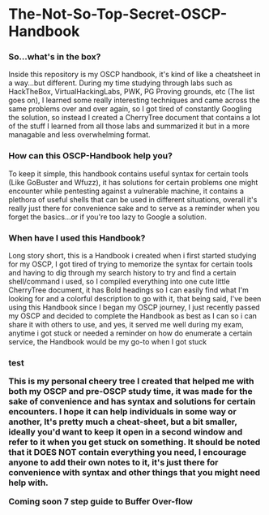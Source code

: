 # The-Not-So-Top-Secret-OSCP-Handbook
<h3>So...what's in the box?</h3>
Inside this repository is my OSCP handbook, it's kind of like a cheatsheet in a way...but different. During my time studying through labs such as HackTheBox, VirtualHackingLabs, PWK, PG Proving grounds, etc (The list goes on), I learned some really interesting techniques and came across the same problems over and over again, so I got tired of constantly Googling the solution, so instead I created a CherryTree document that contains a lot of the stuff I learned from all those labs and summarized it but in a more managable and less overwhelming format.

<h3>How can this OSCP-Handbook help you?</h3>
To keep it simple, this handbook contains useful syntax for certain tools (Like GoBuster and Wfuzz), it has solutions for certain problems one might encounter while pentesting against a vulnerable machine, it contains a plethora of useful shells that can be used in different situations, overall it's really just there for convenience sake and to serve as a reminder when you forget the basics...or if you're too lazy to Google a solution.

<h3>When have I used this Handbook?</h3>
Long story short, this is a Handbook i created when i first started studying for my OSCP, I got tired of trying to memorize the syntax for certain tools and having to dig through my search history to try and find a certain shell/command i used, so I compiled everything into one cute little CherryTree document, it has Bold headings so I can easily find what I'm looking for and a colorful description to go with it, that being said, I've been using this Handbook since I began my OSCP journey, I just recently passed my OSCP and decided to complete the Handbook as best as I can so i can share it with others to use, and yes, it served me well during my exam, anytime i got stuck or needed a reminder on how do enumerate a certain service, the Handbook would be my go-to when I got stuck

<h3>test

This is my personal cheery tree I created that helped me with both my OSCP and pre-OSCP study time, it was made for the sake of convenience and has syntax and solutions for certain encounters. 
I hope it can help individuals in some way or another, It's pretty much a cheat-sheet, but a bit smaller, ideally you'd want to keep it open in a second window and refer to it when you get stuck on something. 
It should be noted that it DOES NOT contain everything you need, I encourage anyone to add their own notes to it, it's just there for convenience with syntax and other things that you might need help with.

Coming soon
7 step guide to Buffer Over-flow
